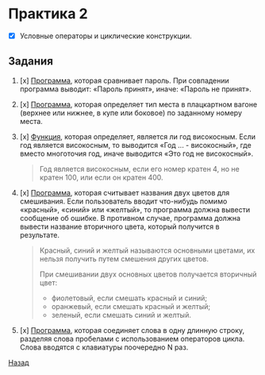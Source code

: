 # Практика 2
- [x] Условные операторы и циклические конструкции.

## Задания

1. [x] [Программа](task1.py), которая сравнивает пароль. При совпадении программа выводит: «Пароль принят», иначе: «Пароль не принят».

2. [x] [Программа](task2.py), которая определяет тип места в плацкартном вагоне (верхнее или нижнее, в купе или боковое) по заданному номеру места.

3. [x] [Функция](task3.py), которая определяет, является ли год високосным. Если год является високосным, то выводится «Год ... - високосный», где вместо многоточия год, иначе выводится «Это год не високосный».

    > Год является високосным, если его номер кратен 4, но не кратен 100, или если он кратен 400.

4. [x] [Программа](task4.py), которая считывает названия двух цветов для смешивания. Если пользователь вводит что-нибудь помимо «красный», «синий» или «желтый», то программа должна вывести сообщение об ошибке. В противном случае, программа должна вывести название вторичного цвета, который получится в результате.

    > Красный, синий и желтый называются основными цветами, их нельзя получить путем смешения других цветов.
    >
    > При смешивании двух основных цветов получается вторичный цвет:
    > - фиолетовый, если смешать красный и синий;
    > - оранжевый, если смешать красный и желтый;
    > - зеленый, если смешать синий и желтый.


5. [x] [Программа](task5.py), которая соединяет слова в одну длинную строку, разделяя слова пробелами с использованием операторов цикла. Слова вводятся с клавиатуры поочередно N раз.

[Назад](https://github.com/Far4Ru/python_labs_2023)